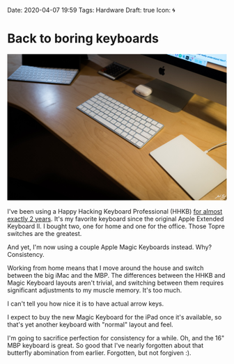 Date: 2020-04-07 19:59
Tags: Hardware
Draft: true
Icon: 🌀

# Back to boring keyboards

![](/_img/2020/2020-04-07_keyboards-wm.jpg)

I've been using a Happy Hacking Keyboard Professional (HHKB) [for almost exactly 2 years](https://www.baty.net/2018/the-happy-hacking-keyboard-professional-2/). It's my favorite keyboard since the original Apple Extended Keyboard II. I bought two, one for home and one for the office. Those Topre switches are the greatest.

And yet, I'm now using a couple Apple Magic Keyboards instead. Why? Consistency.

Working from home means that I move around the house and switch between the big iMac and the MBP. The differences between the HHKB and Magic Keyboard layouts aren't trivial, and switching between them requires significant adjustments to my muscle memory. It's too much.

I can't tell you how nice it is to have actual arrow keys.

I expect to buy the new Magic Keyboard for the iPad once it's available, so that's yet another keyboard with "normal" layout and feel. 

I'm going to sacrifice perfection for consistency for a while. Oh, and the 16" MBP keyboard is great. So good that I've nearly forgotten about that butterfly abomination from earlier. Forgotten, but not forgiven :).



